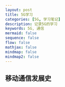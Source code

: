 ```yaml
---
layout: post
title: 5G学习
categories: [5G, 学习笔记]
description: 记录5G的学习
keywords: 5G, 通信
mermaid: false
sequence: false
flow: false
mathjax: false
mindmap: false
mindmap2: false
---
```


## 移动通信发展史

